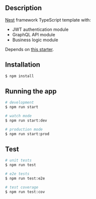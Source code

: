 ## Description

[Nest](https://github.com/nestjs/nest) framework TypeScript template with:
- JWT authentication module
- GraphQL API module
- Business logic module

Depends on [this starter](https://github.com/nestjs/typescript-starter).


## Installation

```bash
$ npm install
```

## Running the app

```bash
# development
$ npm run start

# watch mode
$ npm run start:dev

# production mode
$ npm run start:prod
```

## Test

```bash
# unit tests
$ npm run test

# e2e tests
$ npm run test:e2e

# test coverage
$ npm run test:cov
```
